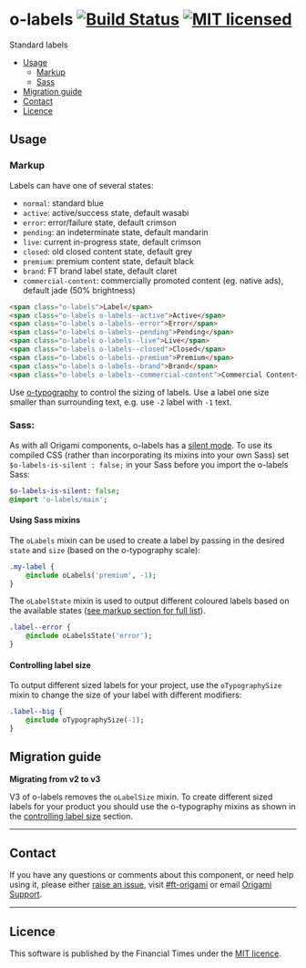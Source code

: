 # o-labels [![Build Status](https://circleci.com/gh/Financial-Times/o-labels.png?style=shield&circle-token=baf3bd7fe9625dfc5c7e24a5451253b348cd9102)](https://circleci.com/gh/Financial-Times/o-labels) [![MIT licensed](https://img.shields.io/badge/license-MIT-blue.svg)](#licence)

Standard labels

- [Usage](#usage)
	- [Markup](#markup)
	- [Sass](#sass)
- [Migration guide](#migration-guide)
- [Contact](#contact)
- [Licence](#licence)

## Usage

### Markup

Labels can have one of several states:

- `normal`: standard blue
- `active`: active/success state, default wasabi
- `error`: error/failure state, default crimson
- `pending`: an indeterminate state, default mandarin
- `live`: current in-progress state, default crimson
- `closed`: old closed content state, default grey
- `premium`: premium content state, default black
- `brand`: FT brand label state, default claret
- `commercial-content`: commercially promoted content (eg. native ads), default jade (50% brightness)

```html
<span class="o-labels">Label</span>
<span class="o-labels o-labels--active">Active</span>
<span class="o-labels o-labels--error">Error</span>
<span class="o-labels o-labels--pending">Pending</span>
<span class="o-labels o-labels--live">Live</span>
<span class="o-labels o-labels--closed">Closed</span>
<span class="o-labels o-labels--premium">Premium</span>
<span class="o-labels o-labels--brand">Brand</span>
<span class="o-labels o-labels--commercial-content">Commercial Content</span>
```

Use [o-typography](https://registry.origami.ft.com/components/o-typography) to control the sizing of labels. Use a label one size smaller than surrounding text, e.g. use `-2` label with `-1` text.

### Sass:

As with all Origami components, o-labels has a [silent mode](http://origami.ft.com/docs/syntax/scss/#silent-styles). To use its compiled CSS (rather than incorporating its mixins into your own Sass) set `$o-labels-is-silent : false;` in your Sass before you import the o-labels Sass:

```sass
$o-labels-is-silent: false;
@import 'o-labels/main';
```

#### Using Sass mixins

The `oLabels` mixin can be used to create a label by passing in the desired `state` and `size` (based on the o-typography scale):


```sass
.my-label {
	@include oLabels('premium', -1);
}
```

The `oLabelState` mixin is used to output different coloured labels based on the available states ([see markup section for full list](#markup)).

```sass
.label--error {
	@include oLabelsState('error');
}
```

#### Controlling label size

To output different sized labels for your project, use the `oTypographySize` mixin to change the size of your label with different modifiers:

```sass
.label--big {
	@include oTypographySize(-1);
}
```


## Migration guide

**Migrating from v2 to v3**

V3 of o-labels removes the `oLabelSize` mixin. To create different sized labels for your product you should use the o-typography mixins as shown in the [controlling label size](#controlling-label-size) section.

---

## Contact

If you have any questions or comments about this component, or need help using it, please either [raise an issue](https://github.com/Financial-Times/o-labels/issues), visit [#ft-origami](https://financialtimes.slack.com/messages/ft-origami/) or email [Origami Support](mailto:origami-support@ft.com).

----

## Licence

This software is published by the Financial Times under the [MIT licence](http://opensource.org/licenses/MIT).

[bem]: http://getbem.com/naming/
